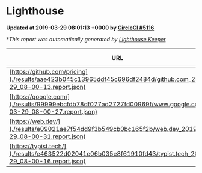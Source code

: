 
# Lighthouse

**Updated at 2019-03-29 08:01:13 +0000 by [CircleCI #5116](https://circleci.com/gh/ItinerisLtd/lighthouse-keeper-example/5116)**

**This report was automatically generated by [Lighthouse Keeper](https://github.com/itinerisltd/lighthouse-keeper)*

| URL | Performance | Accessibility | Best Practices | SEO | PWA | Updated At |
| --- | --- | --- | --- | --- | --- | --- |
| [https://github.com/pricing](./results/aae423b045c13965ddf45c696df2484d/github.com_2019-03-29_08-00-13.report.json) | 0.87 | 0.89 | 0.93 | 0.9 | 0.58 | 2019-03-29T08:00:13.678Z |
| [https://google.com/](./results/99999ebcfdb78df077ad2727fd00969f/www.google.com_2019-03-29_08-00-27.report.json) | 0.95 | 0.71 | 0.93 | 0.82 | 0.58 | 2019-03-29T08:00:27.619Z |
| [https://web.dev/](./results/e09021ae7f54dd9f3b549cb0bc165f2b/web.dev_2019-03-29_08-00-31.report.json) | 0.94 | 0.93 | 1 | 0.96 | 1 | 2019-03-29T08:00:31.373Z |
| [https://typist.tech/](./results/e463522d02041e06b035e8f61910fd43/typist.tech_2019-03-29_08-00-16.report.json) | 1 |  |  |  |  | 2019-03-29T08:00:16.788Z |
